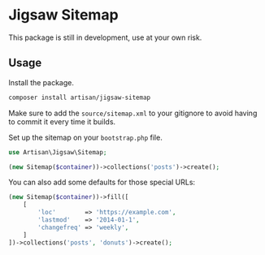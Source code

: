 # Jigsaw Sitemap

This package is still in development, use at your own risk.

## Usage

Install the package.

```bash
composer install artisan/jigsaw-sitemap
```

Make sure to add the `source/sitemap.xml` to your gitignore to avoid having to commit it every time it builds.

Set up the sitemap on your `bootstrap.php` file.

```php
use Artisan\Jigsaw\Sitemap;

(new Sitemap($container))->collections('posts')->create();
```

You can also add some defaults for those special URLs:

```php
(new Sitemap($container))->fill([
    [
        'loc'        => 'https://example.com',
        'lastmod'    => '2014-01-1',
        'changefreq' => 'weekly',
    ]
])->collections('posts', 'donuts')->create();
```
